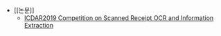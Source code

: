 - [[논문]]
	- [ICDAR2019 Competition on Scanned Receipt OCR and Information Extraction](https://arxiv.org/pdf/2103.10213.pdf)